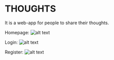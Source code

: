 # THOUGHTS
It is a web-app for people to share their thoughts.

Homepage:
![alt text](https://github.com/vidhsss/twitter-clone/blob/master/Home.png)

Login:
![alt text](https://github.com/vidhsss/twitter-clone/blob/master/THOUGHTS.png)

Register:
![alt text](https://github.com/vidhsss/twitter-clone/blob/master/register.png)
